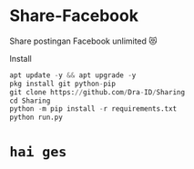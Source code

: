 # Share-Facebook
Share postingan Facebook unlimited 😻

Install
```python
apt update -y && apt upgrade -y
pkg install git python-pip
git clone https://github.com/Dra-ID/Sharing
cd Sharing
python -m pip install -r requirements.txt
python run.py

```

# `hai ges`
